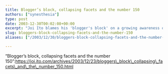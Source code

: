 ```yaml
---
title: Blogger’s block, collapsing facets and the number 150
authors: ["synesthesia"]
type: post
date: 2003-12-30T00:02:08+00:00
excerpt: "Joi Ito blames his 'blogger's block' on a growing awareness of his audience"
slug: bloggers-block-collapsing-facets-and-the-number-150 
aliases: ["/2003/12/30/bloggers-block-collapsing-facets-and-the-number-150"]

---
```

&#8220;Blogger&#8217;s block, collapsing facets and the number 150&#8221;:https://joi.ito.com/archives/2003/12/23/bloggers\_block\_collapsing\_facets\_and\_the\_number_150.html